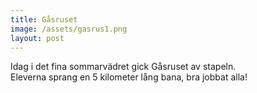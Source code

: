 ```yaml
---
title: Gåsruset
image: /assets/gasrus1.png
layout: post
---
```


Idag i det fina sommarvädret gick Gåsruset av stapeln.<br>
Eleverna sprang en 5 kilometer lång bana, bra jobbat alla!
